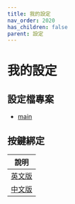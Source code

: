 ```yaml
---
title: 我的設定
nav_order: 2020
has_children: false
parent: 設定
---
```


# 我的設定

## 設定檔專案

* [main](https://github.com/samwhelp/note-about-i3wm/tree/gh-pages/_demo/config/i3wm-config/main)

## 按鍵綁定

| 說明 |
| --- |
| [英文版](https://github.com/samwhelp/note-about-i3wm/blob/gh-pages/_demo/config/i3wm-config/main/spec-keybind.md) |
| [中文版](https://samwhelp.github.io/note-about-i3wm/read/scenario.html) |
